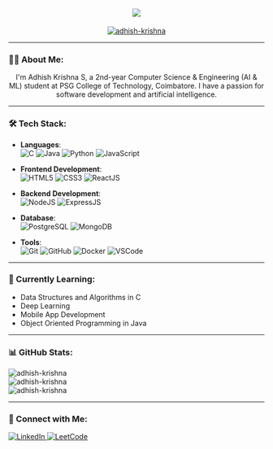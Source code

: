 <h1 align="center">
  <a href="https://git.io/typing-svg">
    <img src="https://readme-typing-svg.herokuapp.com/?lines=Hello,+There!+👋;I'm+Adhish+Krishna....;Nice+to+meet+you!&center=true&size=30">
  </a>
</h1>

<p align="center">
  <a href="https://github.com/ryo-ma/github-profile-trophy">
    <img src="https://github-profile-trophy.vercel.app/?username=adhish-krishna&margin-w=10&theme=darkhub" alt="adhish-krishna" />
  </a>
</p>

---

### 👨‍💻 About Me:
<p align="center">
  I'm Adhish Krishna S, a 2nd-year Computer Science & Engineering (AI & ML) student at PSG College of Technology, Coimbatore. I have a passion for software development and artificial intelligence.
</p>

---

### 🛠️ Tech Stack:

- **Languages**:  
  ![C](https://img.shields.io/badge/C-%232370ED.svg?style=for-the-badge&logo=c&logoColor=white) 
  ![Java](https://img.shields.io/badge/Java-ED8B00?style=for-the-badge&logo=openjdk&logoColor=white) 
  ![Python](https://img.shields.io/badge/Python-%2314354C.svg?style=for-the-badge&logo=python&logoColor=white) 
  ![JavaScript](https://img.shields.io/badge/JavaScript-%23F7DF1E.svg?style=for-the-badge&logo=javascript&logoColor=black)

- **Frontend Development**:  
  ![HTML5](https://img.shields.io/badge/HTML5-%23E34F26.svg?style=for-the-badge&logo=html5&logoColor=white) 
  ![CSS3](https://img.shields.io/badge/CSS3-%231572B6.svg?style=for-the-badge&logo=css3&logoColor=white) 
  ![ReactJS](https://img.shields.io/badge/ReactJS-61DAFB?style=for-the-badge&logo=react&logoColor=white)

- **Backend Development**:  
  ![NodeJS](https://img.shields.io/badge/Node.js-6DA55F?style=for-the-badge&logo=node.js&logoColor=white) 
  ![ExpressJS](https://img.shields.io/badge/Express.js-000000?style=for-the-badge&logo=express&logoColor=white)

- **Database**:  
  ![PostgreSQL](https://img.shields.io/badge/PostgreSQL-4169E1?style=for-the-badge&logo=postgresql&logoColor=white) 
  ![MongoDB](https://img.shields.io/badge/MongoDB-4CAF50?style=for-the-badge&logo=mongodb&logoColor=white)

- **Tools**:  
  ![Git](https://img.shields.io/badge/Git-%23F05033.svg?style=for-the-badge&logo=git&logoColor=white) 
  ![GitHub](https://img.shields.io/badge/GitHub-%23121011.svg?style=for-the-badge&logo=github&logoColor=white) 
  ![Docker](https://img.shields.io/badge/Docker-%230db7ed.svg?style=for-the-badge&logo=docker&logoColor=white) 
  ![VSCode](https://img.shields.io/badge/VS%20Code-0078d7.svg?style=for-the-badge&logo=visual-studio-code&logoColor=white)

---

### 🌱 Currently Learning:
- Data Structures and Algorithms in C  
- Deep Learning  
- Mobile App Development
- Object Oriented Programming in Java

---

### 📊 GitHub Stats:
<p align="left">
  <img src="https://github-readme-stats.vercel.app/api/top-langs?username=adhish-krishna&show_icons=true&locale=en&layout=compact&theme=dark" alt="adhish-krishna" />
  <br>
  <img src="https://github-readme-stats.vercel.app/api?username=adhish-krishna&show_icons=true&locale=en&theme=dark" alt="adhish-krishna" />
  <br>
  <img src="https://github-readme-streak-stats.herokuapp.com/?user=adhish-krishna&theme=dark" alt="adhish-krishna" />
</p>

---

### 🤝 Connect with Me:
<p align="left">
  <a href="https://linkedin.com/in/adhish-krishna-a06844298" target="_blank">
    <img src="https://img.shields.io/badge/LinkedIn-%230077B5.svg?style=for-the-badge&logo=linkedin&logoColor=white" alt="LinkedIn" />
  </a>
  <a href="https://www.leetcode.com/adhishthesak" target="_blank">
    <img src="https://img.shields.io/badge/LeetCode-%23000000.svg?style=for-the-badge&logo=leetcode&logoColor=white" alt="LeetCode" />
  </a>
</p>

